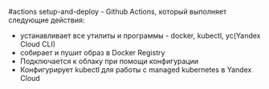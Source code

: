 #actions
setup-and-deploy - Github Actions, который выполняет следующие действия:
- устанавливает все утилиты и программы - docker, kubectl, yc(Yandex Cloud CLI)
- собирает и пушит образ в Docker Registry
- Подключается к облаку при помощи конфигурации
- Конфигурирует kubectl для работы с managed kubernetes в Yandex Cloud 